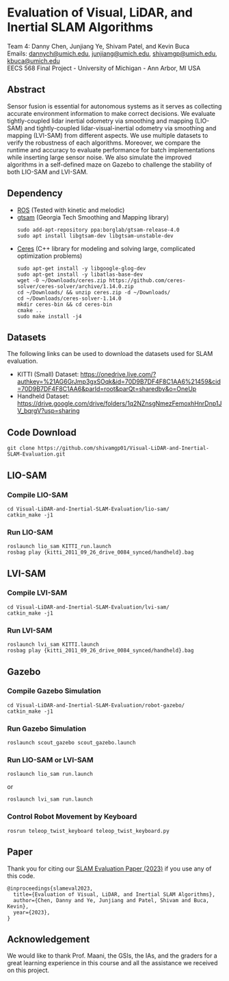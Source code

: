 # Evaluation of Visual, LiDAR, and Inertial SLAM Algorithms
Team 4: Danny Chen, Junjiang Ye, Shivam Patel, and Kevin Buca \
Emails: dannych@umich.edu, junjiang@umich.edu, shivamgp@umich.edu, kbuca@umich.edu \
EECS 568 Final Project - University of Michigan - Ann Arbor, MI USA

## Abstract
Sensor fusion is essential for autonomous systems as it serves as collecting accurate environment information to make correct decisions. We evaluate tightly-coupled lidar inertial odometry via smoothing and mapping (LIO-SAM) and tightly-coupled lidar-visual-inertial odometry via smoothing and mapping (LVI-SAM) from different aspects. We use multiple datasets to verify the robustness of each algorithms. Moreover, we compare the runtime and accuracy to evaluate performance for batch implementations while inserting large sensor noise. We also simulate the improved algorithms in a self-defined maze on Gazebo to challenge the stability of both LIO-SAM and LVI-SAM.

## Dependency
- [ROS](http://wiki.ros.org/ROS/Installation) (Tested with kinetic and melodic)
- [gtsam](https://gtsam.org/get_started/) (Georgia Tech Smoothing and Mapping library)
  ```
  sudo add-apt-repository ppa:borglab/gtsam-release-4.0
  sudo apt install libgtsam-dev libgtsam-unstable-dev
  ```
- [Ceres](https://github.com/ceres-solver/ceres-solver/releases) (C++ library for modeling and solving large, complicated optimization problems)
  ```
  sudo apt-get install -y libgoogle-glog-dev
  sudo apt-get install -y libatlas-base-dev
  wget -O ~/Downloads/ceres.zip https://github.com/ceres-solver/ceres-solver/archive/1.14.0.zip
  cd ~/Downloads/ && unzip ceres.zip -d ~/Downloads/
  cd ~/Downloads/ceres-solver-1.14.0
  mkdir ceres-bin && cd ceres-bin
  cmake ..
  sudo make install -j4
  ```

## Datasets
The following links can be used to download the datasets used for SLAM evaluation.
- KITTI (Small) Dataset: https://onedrive.live.com/?authkey=%21AG6GrJmp3gxSOqk&id=70D9B7DF4F8C1AA6%21459&cid=70D9B7DF4F8C1AA6&parId=root&parQt=sharedby&o=OneUp
- Handheld Dataset: https://drive.google.com/drive/folders/1q2NZnsgNmezFemoxhHnrDnp1JV_bqrgV?usp=sharing

## Code Download
```
git clone https://github.com/shivamgp01/Visual-LiDAR-and-Inertial-SLAM-Evaluation.git
```

## LIO-SAM
### Compile LIO-SAM
```
cd Visual-LiDAR-and-Inertial-SLAM-Evaluation/lio-sam/
catkin_make -j1
```

### Run LIO-SAM
```
roslaunch lio_sam KITTI_run.launch
rosbag play {kitti_2011_09_26_drive_0084_synced/handheld}.bag
```

## LVI-SAM
### Compile LVI-SAM
```
cd Visual-LiDAR-and-Inertial-SLAM-Evaluation/lvi-sam/
catkin_make -j1
```

### Run LVI-SAM
```
roslaunch lvi_sam KITTI.launch
rosbag play {kitti_2011_09_26_drive_0084_synced/handheld}.bag
```

## Gazebo
### Compile Gazebo Simulation
```
cd Visual-LiDAR-and-Inertial-SLAM-Evaluation/robot-gazebo/
catkin_make -j1
```

### Run Gazebo Simulation
```
roslaunch scout_gazebo scout_gazebo.launch
```

### Run LIO-SAM or LVI-SAM
```
roslaunch lio_sam run.launch
```
or
```
roslaunch lvi_sam run.launch
```

### Control Robot Movement by Keyboard
```
rosrun teleop_twist_keyboard teleop_twist_keyboard.py
```

## Paper
Thank you for citing our [SLAM Evaluation Paper (2023)](./doc/Evaluation-of-Visual-LiDAR-and-Inertial-SLAM-Algorithms.pdf) if you use any of this code.
```
@inproceedings{slameval2023,
  title={Evaluation of Visual, LiDAR, and Inertial SLAM Algorithms},
  author={Chen, Danny and Ye, Junjiang and Patel, Shivam and Buca, Kevin},
  year={2023},
}
```

## Acknowledgement
We would like to thank Prof. Maani, the GSIs, the IAs, and the graders for a great learning experience in this course and all the assistance we received on this project. 
